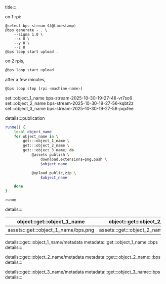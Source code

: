 title:::

on 1 rpi:

```
@select bps-stream-$(@timestamp)
@bps generate - . \
	--sigma 1.0 \
	--x 0 \
	--y 0 \
	--z 0
@bps loop start upload .
```

on 2 rpis,

```bash
@bps loop start upload
```

after a few minutes,

```bash
@bps loop stop [rpi <machine-name>]
```

set:::object_1_name bps-stream-2025-10-30-19-27-48-vr7so6
set:::object_2_name bps-stream-2025-10-30-19-27-56-kqbt2z
set:::object_3_name bps-stream-2025-10-30-19-27-58-pqxfee

details:::publication
```bash
runme() {
	local object_name
	for object_name in \
		get:::object_1_name \
		get:::object_2_name \
		get:::object_3_name; do
			@assets publish \
				download,extensions=png,push \
				$object_name

			@upload public,zip \
				$object_name

	done
}

runme
```
details:::

| object:::get:::object_1_name | object:::get:::object_2_name | object:::get:::object_3_name |
|-|-|-|
| assets:::get:::object_1_name/bps.png | assets:::get:::object_2_name/bps.png | assets:::get:::object_3_name/bps.png |

details:::get:::object_1_name/metadata
metadata:::get:::object_1_name:::bps
details:::

details:::get:::object_2_name/metadata
metadata:::get:::object_2_name:::bps
details:::

details:::get:::object_3_name/metadata
metadata:::get:::object_3_name:::bps
details:::
